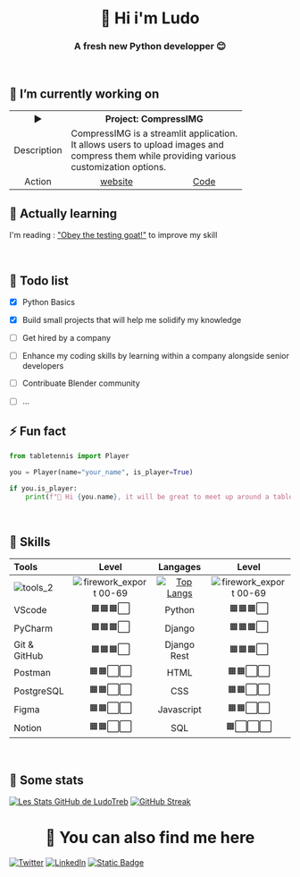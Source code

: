 <h1 align="center" dir="auto">👋 Hi i'm Ludo</h1>
<h3 align="center" dir="auto">A fresh new Python developper 😊</h3>

<!--
<br>
<p align="center" dir="auto">🚧 I'll put here more information on me, very soon 🚧</p>
-->
<br>

## 🔭 I’m currently working on

<table align="center">
  <tr>
    <th>►</th>
    <th colspan='2'>Project: CompressIMG</th>
  </tr>
  <tr>
    <td>Description</td>
    <td colspan='2'>CompressIMG is a streamlit application. <br>It allows users to upload images and<br>compress them while providing various<br>customization options.</td>
  </tr>
  <tr>
    <td align="center">Action</td>
    <td  align="center"><a href="https://compressimg.streamlit.app/">website</a></td> <td align="center"><a href="https://github.com/LudoTreb/CompressIMG">Code</a></td>
  </tr>
</table>


## 🌱 Actually learning

I'm reading : ["Obey the testing goat!"](http://www.obeythetestinggoat.com/) to improve my skill 


<br>

## 📌 Todo list
- [x] Python Basics
- [x] Build small projects that will help me solidify my knowledge
- [ ] Get hired by a company
- [ ] Enhance my coding skills by learning within a company alongside senior developers
- [ ] Contribuate Blender community
- [ ] ...



## ⚡ Fun fact

```python
from tabletennis import Player

you = Player(name="your_name", is_player=True)

if you.is_player:
    print(f"👋 Hi {you.name}, it will be great to meet up around a table tennis 🏓❣️😊")
```
<br>


## 🧩 Skills 

| Tools           |   Level    |   Langages   |   Level    |
| :---            |   :---:    |    :---:     |   :---: 
|      ![tools_2](https://github.com/LudoTreb/LudoTreb/assets/104355218/0f60db04-7f2b-4680-877d-54f449fd7dc2)           |    ![firework_export 00-69](https://github.com/LudoTreb/LudoTreb/assets/104355218/d67deae6-3436-47a1-bce3-1767cf838f4b)        |     [![Top Langs](https://github-readme-stats.vercel.app/api/top-langs/?username=LudoTreb&layout=compact)](https://github.com/LudoTreb/github-readme-stats)   | ![firework_export 00-69](https://github.com/LudoTreb/LudoTreb/assets/104355218/d67deae6-3436-47a1-bce3-1767cf838f4b) |
| VScode          | 🟧🟧🟧⬜️  | Python       | 🟧🟧🟧⬜️  |
| PyCharm         | 🟧🟧🟧⬜️  | Django       | 🟧🟧🟧⬜️  |      
| Git & GitHub    | 🟧🟧🟧⬜️  | Django Rest  | 🟧🟧🟧⬜️  |      
| Postman         | 🟧🟧⬜️⬜️  | HTML         | 🟧🟧⬜️⬜️  |      
| PostgreSQL      | 🟧🟧⬜️⬜️  | CSS          | 🟧🟧⬜️⬜️  |      
| Figma           | 🟧🟧⬜️⬜️  | Javascript   | 🟧🟧⬜️⬜️  |      
| Notion          | 🟧🟧⬜️⬜️  | SQL          | 🟧⬜️⬜️⬜️  |      

<br>

## 🚀 Some stats
[![Les Stats GitHub de LudoTreb](https://github-readme-stats.vercel.app/api?username=LudoTreb)](https://github.com/LudoTreb/github-readme-stats) [![GitHub Streak](https://github-readme-streak-stats-alpha-ecru.vercel.app?user=LudoTreb&locale=fr&date_format=M%20j%5B%2C%20Y%5D)](https://git.io/streak-stats)
<h1 align="center" dir="auto">🎯 You can also find me here</h1>


[![Twitter](https://img.shields.io/badge/Twitter-%231DA1F2.svg?style=for-the-badge&logo=Twitter&logoColor=white)](https://twitter.com/ludthx)  [![LinkedIn](https://img.shields.io/badge/linkedin-%230077B5.svg?style=for-the-badge&logo=linkedin&logoColor=white)](https://www.linkedin.com/in/ludotreb/) [![Static Badge](https://img.shields.io/badge/my_resume-%23E3371E?style=for-the-badge&logo=internet%20explorer)](https://ludotreb.github.io/)






<!--

<table align="center">
    <thead>
        <tr>
            <th>Layer 1</th>
            <th>Layer 2</th>
            <th>Layer 3</th>
        </tr>
    </thead>
    <tbody>
        <tr>
            <td [![Top Langs](https://github-readme-stats.vercel.app/api/top-langs/?username=LudoTreb&layout=compact)](https://github.com/LudoTreb/github-readme-stats) rowspan=4></td>
            <td rowspan=2>L2 Name A</td>
            <td>L3 Name A</td>
        </tr>
        <tr>
            <td>L3 Name B</td>
        </tr>
        <tr>
            <td rowspan=2>L2 Name B</td>
            <td>L3 Name C</td>
        </tr>
        <tr>
            <td>L3 Name D</td>
        </tr>
    </tbody>
</table>


<table align="center">
  <tr>
    <th>🚀</th>
    <th colspan='2'>Project: 0002</th>
  </tr>
  <tr>
    <td>Description</td>
    <td colspan='2'>Lorem.<br><br><br></td>
  </tr>
  <tr>
    <td align="center">Action</td>
    <td  align="center"><a href="#">website</a></td> <td align="center"><a href="#">Code</a></td>
  </tr>
</table>


<!--
**LudoTreb/LudoTreb** is a ✨ _special_ ✨ repository because its `README.md` (this file) appears on your GitHub profile.

![Alt Text](mettre le lien image)  

Here are some ideas to get you started:

- 🔭 I’m currently working on ...
- 🌱 I’m currently learning ...
- 👯 I’m looking to collaborate on ...
- 🤔 I’m looking for help with ...
- 💬 Ask me about ...
- 📫 How to reach me: ...
- 😄 Pronouns: ...
- ⚡ Fun fact: ...
-->
